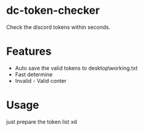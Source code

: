 # dc-token-checker

Check the discord tokens within seconds.

# Features

* Auto save the valid tokens to desktop\working.txt
* Fast determine
* Invalid - Valid conter

# Usage

just prepare the token list xd
